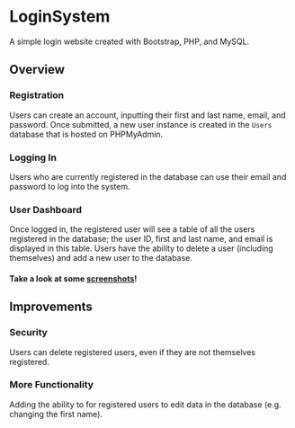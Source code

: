 # LoginSystem
A simple login website created with Bootstrap, PHP, and MySQL.

## Overview
### Registration
Users can create an account, inputting their first and last name, email, and password. Once submitted, a new user instance is created in the `Users` database that is hosted on PHPMyAdmin.

### Logging In
Users who are currently registered in the database can use their email and password to log into the system.

### User Dashboard
Once logged in, the registered user will see a table of all the users registered in the database; the user ID, first and last name, and email is displayed in this table. Users have the ability to delete a user (including themselves) and add a new user to the database.

#### Take a look at some [screenshots](screenshots/README.md)!

## Improvements
### Security
Users can delete registered users, even if they are not themselves registered.

### More Functionality
Adding the ability to for registered users to edit data in the database (e.g. changing the first name).
